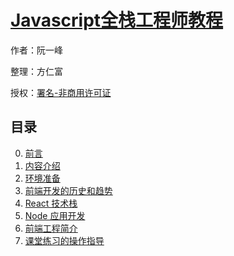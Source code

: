 # [Javascript全栈工程师教程]()

作者：阮一峰

整理：方仁富

授权：<a rel="license" href="http://creativecommons.org/licenses/by-nc/4.0/">署名-非商用许可证</a>

## 目录
0. [前言](README)
1. [内容介绍](#docs/introduce)
1. [环境准备](#docs/preparation)
1. [前端开发的历史和趋势](#docs/history)
1. [React 技术栈](#docs/react)
1. [Node 应用开发](#docs/node)
1. [前端工程简介](#docs/engineering)
1. [课堂练习的操作指导](#docs/practice)